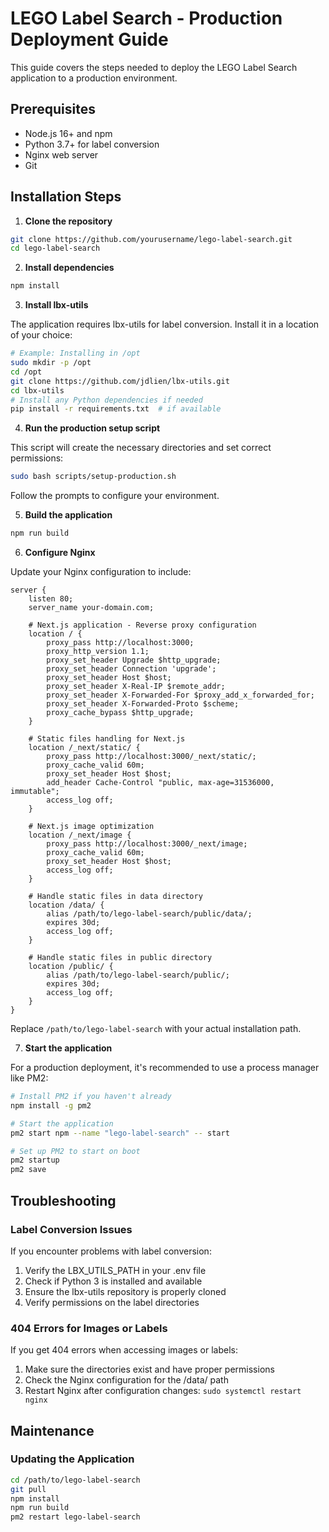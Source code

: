 <!-- @format -->

# LEGO Label Search - Production Deployment Guide

This guide covers the steps needed to deploy the LEGO Label Search application to a production environment.

## Prerequisites

- Node.js 16+ and npm
- Python 3.7+ for label conversion
- Nginx web server
- Git

## Installation Steps

1. **Clone the repository**

```bash
git clone https://github.com/yourusername/lego-label-search.git
cd lego-label-search
```

2. **Install dependencies**

```bash
npm install
```

3. **Install lbx-utils**

The application requires lbx-utils for label conversion. Install it in a location of your choice:

```bash
# Example: Installing in /opt
sudo mkdir -p /opt
cd /opt
git clone https://github.com/jdlien/lbx-utils.git
cd lbx-utils
# Install any Python dependencies if needed
pip install -r requirements.txt  # if available
```

4. **Run the production setup script**

This script will create the necessary directories and set correct permissions:

```bash
sudo bash scripts/setup-production.sh
```

Follow the prompts to configure your environment.

5. **Build the application**

```bash
npm run build
```

6. **Configure Nginx**

Update your Nginx configuration to include:

```nginx
server {
    listen 80;
    server_name your-domain.com;

    # Next.js application - Reverse proxy configuration
    location / {
        proxy_pass http://localhost:3000;
        proxy_http_version 1.1;
        proxy_set_header Upgrade $http_upgrade;
        proxy_set_header Connection 'upgrade';
        proxy_set_header Host $host;
        proxy_set_header X-Real-IP $remote_addr;
        proxy_set_header X-Forwarded-For $proxy_add_x_forwarded_for;
        proxy_set_header X-Forwarded-Proto $scheme;
        proxy_cache_bypass $http_upgrade;
    }

    # Static files handling for Next.js
    location /_next/static/ {
        proxy_pass http://localhost:3000/_next/static/;
        proxy_cache_valid 60m;
        proxy_set_header Host $host;
        add_header Cache-Control "public, max-age=31536000, immutable";
        access_log off;
    }

    # Next.js image optimization
    location /_next/image {
        proxy_pass http://localhost:3000/_next/image;
        proxy_cache_valid 60m;
        proxy_set_header Host $host;
        access_log off;
    }

    # Handle static files in data directory
    location /data/ {
        alias /path/to/lego-label-search/public/data/;
        expires 30d;
        access_log off;
    }

    # Handle static files in public directory
    location /public/ {
        alias /path/to/lego-label-search/public/;
        expires 30d;
        access_log off;
    }
}
```

Replace `/path/to/lego-label-search` with your actual installation path.

7. **Start the application**

For a production deployment, it's recommended to use a process manager like PM2:

```bash
# Install PM2 if you haven't already
npm install -g pm2

# Start the application
pm2 start npm --name "lego-label-search" -- start

# Set up PM2 to start on boot
pm2 startup
pm2 save
```

## Troubleshooting

### Label Conversion Issues

If you encounter problems with label conversion:

1. Verify the LBX_UTILS_PATH in your .env file
2. Check if Python 3 is installed and available
3. Ensure the lbx-utils repository is properly cloned
4. Verify permissions on the label directories

### 404 Errors for Images or Labels

If you get 404 errors when accessing images or labels:

1. Make sure the directories exist and have proper permissions
2. Check the Nginx configuration for the /data/ path
3. Restart Nginx after configuration changes: `sudo systemctl restart nginx`

## Maintenance

### Updating the Application

```bash
cd /path/to/lego-label-search
git pull
npm install
npm run build
pm2 restart lego-label-search
```
